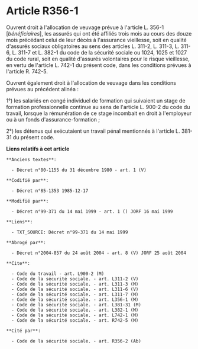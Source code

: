 # Article R356-1

Ouvrent droit à l'allocation de veuvage prévue à l'article L. 356-1 [*bénéficiaires*], les assurés qui ont été affiliés trois
mois au cours des douze mois précédant celui de leur décès à l'assurance vieillesse, soit en qualité d'assurés sociaux
obligatoires au sens des articles L. 311-2, L. 311-3, L. 311-6, L. 311-7 et L. 382-1 du code de la sécurité sociale ou 1024,
1025 et 1027 du code rural, soit en qualité d'assurés volontaires pour le risque vieillesse, en vertu de l'article L. 742-1
du présent code, dans les conditions prévues à l'article R. 742-5. 

Ouvrent également droit à l'allocation de veuvage dans les conditions prévues au précédent alinéa : 

1°) les salariés en congé individuel de formation qui suivaient un stage de formation professionnelle continue au sens de
l'article L. 900-2 du code du travail, lorsque la rémunération de ce stage incombait en droit à l'employeur ou à un fonds
d'assurance-formation ; 

2°) les détenus qui exécutaient un travail pénal mentionnés à l'article L. 381-31 du présent code.

**Liens relatifs à cet article**

	**Anciens textes**:

	  - Décret n°80-1155 du 31 décembre 1980 - art. 1 (V)

	**Codifié par**:

	  - Décret n°85-1353 1985-12-17

	**Modifié par**:

	  - Décret n°99-371 du 14 mai 1999 - art. 1 () JORF 16 mai 1999

	**Liens**:

	  - TXT_SOURCE: Décret n°99-371 du 14 mai 1999

	**Abrogé par**:

	  - Décret n°2004-857 du 24 août 2004 - art. 8 (V) JORF 25 août 2004

	**Cite**:

	  - Code du travail - art. L900-2 (M)
	  - Code de la sécurité sociale. - art. L311-2 (V)
	  - Code de la sécurité sociale. - art. L311-3 (M)
	  - Code de la sécurité sociale. - art. L311-6 (V)
	  - Code de la sécurité sociale. - art. L311-7 (M)
	  - Code de la sécurité sociale. - art. L356-1 (M)
	  - Code de la sécurité sociale. - art. L381-31 (M)
	  - Code de la sécurité sociale. - art. L382-1 (M)
	  - Code de la sécurité sociale. - art. L742-1 (M)
	  - Code de la sécurité sociale. - art. R742-5 (M)

	**Cité par**:

	  - Code de la sécurité sociale. - art. R356-2 (Ab)
